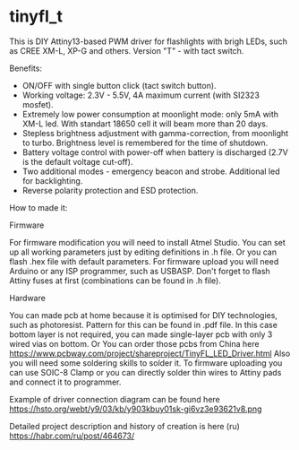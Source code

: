 # tinyfl_t
This is DIY Attiny13-based PWM driver for flashlights with brigh LEDs, such as CREE XM-L, XP-G and others.
Version "T" - with tact switch.

Benefits:
- ON/OFF with single button click (tact switch button). 
- Working voltage: 2.3V - 5.5V, 4A maximum current (with SI2323 mosfet).
- Extremely low power consumption at moonlight mode: only 5mA with XM-L led. With standart 18650 cell it will beam more than 20 days.
- Stepless brightness adjustment with gamma-correction, from moonlight to turbo. Brightness level is remembered for the time of shutdown.
- Battery voltage control with power-off when battery is discharged (2.7V is the default voltage cut-off).
- Two additional modes - emergency beacon and strobe. Additional led for backlighting.
- Reverse polarity protection and ESD protection.


How to made it:

Firmware

For firmware modification you will need to install Atmel Studio.
You can set up all working parameters just by editing definitions in .h file.
Or you can flash .hex file with default parameters. 
For firmware upload you will need Arduino or any ISP programmer, such as USBASP.
Don't forget to flash Attiny fuses at first (combinations can be found in .h file).

Hardware

You can made pcb at home because it is optimised for DIY technologies, such as photoresist. Pattern for this can be found in .pdf file. In this case bottom layer is not required, you can made single-layer pcb with only 3 wired vias on bottom.
Or You can order those pcbs from China here https://www.pcbway.com/project/shareproject/TinyFL_LED_Driver.html
Also you will need some soldering skills to solder it. 
To firmware uploading you can use SOIC-8 Clamp or you can directly solder thin wires to Attiny pads and connect it to programmer.

Example of driver connection diagram can be found here https://hsto.org/webt/y9/03/kb/y903kbuy01sk-gi6vz3e93621v8.png

Detailed project description and history of creation is here (ru) https://habr.com/ru/post/464673/
